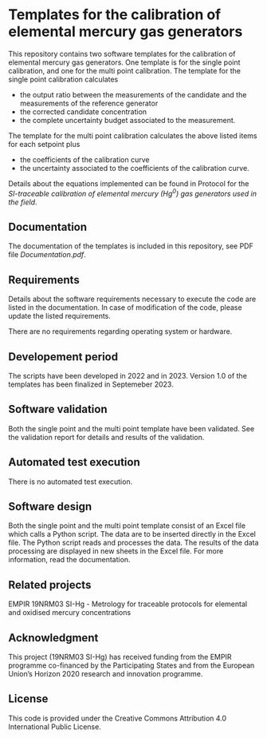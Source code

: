 # Templates for the calibration of elemental mercury gas generators
This repository contains two software templates for the calibration of elemental mercury gas generators. 
One template is for the single point calibration, and one for the multi point calibration.
The template for the single point calibration calculates 

* the output ratio between the measurements of the candidate and the measurements of the reference generator
* the corrected candidate concentration
* the complete uncertainty budget associated to the measurement.

The template for the multi point calibration calculates the above listed items for each setpoint plus

* the coefficients of the calibration curve
* the uncertainty associated to the coefficients of the calibration curve.

Details about the equations implemented can be found in Protocol for the *SI-traceable calibration of elemental mercury (Hg<sup>0</sup>) gas generators used in the field*.

## Documentation
The documentation of the templates is included in this repository, see PDF file *Documentation.pdf*.

## Requirements
Details about the software requirements necessary to execute the code are listed in the documentation.
In case of modification of the code, please update the listed requirements.

There are no requirements regarding operating system or hardware.

## Developement period
The scripts have been developed in 2022 and in 2023. 
Version 1.0 of the templates has been finalized in Septemeber 2023.

## Software validation
Both the single point and the multi point template have been validated. 
See the validation report for details and results of the validation.

## Automated test execution
There is no automated test execution.

## Software design
Both the single point and the multi point template consist of an Excel file which calls a Python script. 
The data are to be inserted directly in the Excel file. The Python script reads and processes the data. 
The results of the data processing are displayed in new sheets in the Excel file.
For more information, read the documentation.

## Related projects
EMPIR 19NRM03 SI-Hg - Metrology for traceable protocols for elemental and oxidised mercury concentrations

## Acknowledgment
This project (19NRM03 SI-Hg) has received funding from the EMPIR programme co-financed by the Participating States and from the European Union’s Horizon 2020 research and innovation programme.

## License
This code is provided under the Creative Commons Attribution 4.0 International Public License.
